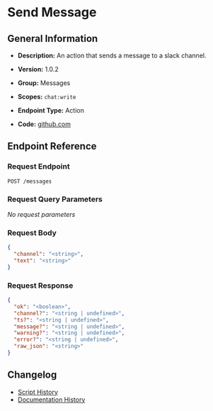 <!-- BEGIN GENERATED CONTENT -->
# Send Message

## General Information

- **Description:** An action that sends a message to a slack channel.

- **Version:** 1.0.2
- **Group:** Messages
- **Scopes:** `chat:write`
- **Endpoint Type:** Action
- **Code:** [github.com](https://github.com/NangoHQ/integration-templates/tree/main/integrations/slack/actions/send-message.ts)


## Endpoint Reference

### Request Endpoint

`POST /messages`

### Request Query Parameters

_No request parameters_

### Request Body

```json
{
  "channel": "<string>",
  "text": "<string>"
}
```

### Request Response

```json
{
  "ok": "<boolean>",
  "channel?": "<string | undefined>",
  "ts?": "<string | undefined>",
  "message?": "<string | undefined>",
  "warning?": "<string | undefined>",
  "error?": "<string | undefined>",
  "raw_json": "<string>"
}
```

## Changelog

- [Script History](https://github.com/NangoHQ/integration-templates/commits/main/integrations/slack/actions/send-message.ts)
- [Documentation History](https://github.com/NangoHQ/integration-templates/commits/main/integrations/slack/actions/send-message.md)

<!-- END  GENERATED CONTENT -->

